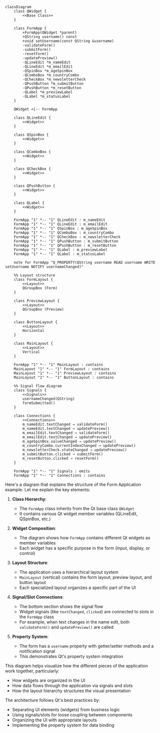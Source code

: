 ```mermaid
classDiagram
    class QWidget {
        <<Base Class>>
    }
    
    class FormApp {
        +FormApp(QWidget *parent)
        +QString username() const
        +void setUsername(const QString &username)
        -validateForm()
        -submitForm()
        -resetForm()
        -updatePreview()
        -QLineEdit *m_nameEdit
        -QLineEdit *m_emailEdit
        -QSpinBox *m_ageSpinBox
        -QComboBox *m_countryCombo
        -QCheckBox *m_newsletterCheck
        -QPushButton *m_submitButton
        -QPushButton *m_resetButton
        -QLabel *m_previewLabel
        -QLabel *m_statusLabel
    }
    
    QWidget <|-- FormApp
    
    class QLineEdit {
        <<Widget>>
    }
    
    class QSpinBox {
        <<Widget>>
    }
    
    class QComboBox {
        <<Widget>>
    }
    
    class QCheckBox {
        <<Widget>>
    }
    
    class QPushButton {
        <<Widget>>
    }
    
    class QLabel {
        <<Widget>>
    }
    
    FormApp "1" *-- "1" QLineEdit : m_nameEdit
    FormApp "1" *-- "1" QLineEdit : m_emailEdit
    FormApp "1" *-- "1" QSpinBox : m_ageSpinBox
    FormApp "1" *-- "1" QComboBox : m_countryCombo
    FormApp "1" *-- "1" QCheckBox : m_newsletterCheck
    FormApp "1" *-- "1" QPushButton : m_submitButton
    FormApp "1" *-- "1" QPushButton : m_resetButton
    FormApp "1" *-- "1" QLabel : m_previewLabel
    FormApp "1" *-- "1" QLabel : m_statusLabel

    note for FormApp "Q_PROPERTY(QString username READ username WRITE setUsername NOTIFY usernameChanged)"
    
    %% Layout structure
    class FormLayout {
        <<Layout>>
        QGroupBox (Form)
    }
    
    class PreviewLayout {
        <<Layout>>
        QGroupBox (Preview)
    }
    
    class ButtonLayout {
        <<Layout>>
        Horizontal
    }
    
    class MainLayout {
        <<Layout>>
        Vertical
    }
    
    FormApp "1" *-- "1" MainLayout : contains
    MainLayout "1" *-- "1" FormLayout : contains
    MainLayout "1" *-- "1" PreviewLayout : contains
    MainLayout "1" *-- "1" ButtonLayout : contains
    
    %% Signal flow diagram
    class Signals {
        <<Signals>>
        usernameChanged(QString)
        formSubmitted()
    }
    
    class Connections {
        <<Connections>>
        m_nameEdit.textChanged → validateForm()
        m_nameEdit.textChanged → updatePreview()
        m_emailEdit.textChanged → validateForm()
        m_emailEdit.textChanged → updatePreview()
        m_ageSpinBox.valueChanged → updatePreview()
        m_countryCombo.currentIndexChanged → updatePreview()
        m_newsletterCheck.stateChanged → updatePreview()
        m_submitButton.clicked → submitForm()
        m_resetButton.clicked → resetForm()
    }
    
    FormApp "1" *-- "1" Signals : emits
    FormApp "1" *-- "1" Connections : contains

```

Here's a diagram that explains the structure of the Form Application example. Let me explain the key elements:

1. **Class Hierarchy**:
   - The `FormApp` class inherits from the Qt base class `QWidget`
   - It contains various Qt widget member variables (QLineEdit, QSpinBox, etc.)

2. **Widget Composition**:
   - The diagram shows how `FormApp` contains different Qt widgets as member variables
   - Each widget has a specific purpose in the form (input, display, or control)

3. **Layout Structure**:
   - The application uses a hierarchical layout system
   - `MainLayout` (vertical) contains the form layout, preview layout, and button layout
   - Each specialized layout organizes a specific part of the UI

4. **Signal/Slot Connections**:
   - The bottom section shows the signal flow
   - Widget signals (like `textChanged`, `clicked`) are connected to slots in the `FormApp` class
   - For example, when text changes in the name edit, both `validateForm()` and `updatePreview()` are called

5. **Property System**:
   - The form has a `username` property with getter/setter methods and a notification signal
   - This demonstrates Qt's property system integration

This diagram helps visualize how the different pieces of the application work together, particularly:
- How widgets are organized in the UI
- How data flows through the application via signals and slots
- How the layout hierarchy structures the visual presentation

The architecture follows Qt's best practices by:
- Separating UI elements (widgets) from business logic
- Using signals/slots for loose coupling between components
- Organizing the UI with appropriate layouts
- Implementing the property system for data binding
